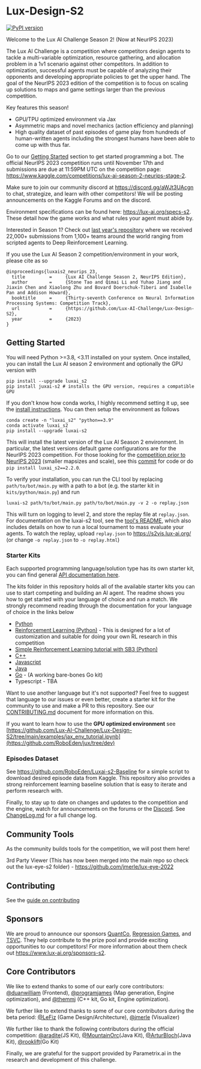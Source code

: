 # Lux-Design-S2

[![PyPI version](https://badge.fury.io/py/luxai_s2.svg)](https://badge.fury.io/py/luxai_s2)

Welcome to the Lux AI Challenge Season 2! (Now at NeurIPS 2023)

The Lux AI Challenge is a competition where competitors design agents to tackle a multi-variable optimization, resource gathering, and allocation problem in a 1v1 scenario against other competitors. In addition to optimization, successful agents must be capable of analyzing their opponents and developing appropriate policies to get the upper hand. The goal of the NeurIPS 2023 edition of the competition is to focus on scaling up solutions to maps and game settings larger than the previous competition. 

Key features this season!
- GPU/TPU optimized environment via Jax
- Asymmetric maps and novel mechanics (action efficiency and planning)
- High quality dataset of past episodes of game play from hundreds of human-written agents including the strongest humans have been able to come up with thus far.

Go to our [Getting Started](#getting-started) section to get started programming a bot. The official NeurIPS 2023 competition runs until November 17th and submissions are due at 11:59PM UTC on the competition page: https://www.kaggle.com/competitions/lux-ai-season-2-neurips-stage-2.

Make sure to join our community discord at https://discord.gg/aWJt3UAcgn to chat, strategize, and learn with other competitors! We will be posting announcements on the Kaggle Forums and on the discord.

Environment specifications can be found here: https://lux-ai.org/specs-s2. These detail how the game works and what rules your agent must abide by.

Interested in Season 1? Check out [last year's repository](https://github.com/Lux-AI-Challenge/Lux-Design-2021) where we received 22,000+ submissions from 1,100+ teams around the world ranging from scripted agents to Deep Reinforcement Learning.

 
If you use the Lux AI Season 2 competition/environment in your work, please cite as so

```
@inproceedings{luxais2_neurips_23,
  title         =     {Lux AI Challenge Season 2, NeurIPS Edition},
  author        =     {Stone Tao and Qimai Li and Yuhao Jiang and Jiaxin Chen and Xiaolong Zhu and Bovard Doerschuk-Tiberi and Isabelle Pan and Addison Howard},
  booktitle     =     {Thirty-seventh Conference on Neural Information Processing Systems: Competition Track},
  url           =     {https://github.com/Lux-AI-Challenge/Lux-Design-S2},
  year          =     {2023}
}
```

## Getting Started

You will need Python >=3.8, <3.11  installed on your system. Once installed, you can install the Lux AI season 2 environment and optionally the GPU version with

```
pip install --upgrade luxai_s2
pip install juxai-s2 # installs the GPU version, requires a compatible GPU
```


If you don't know how conda works, I highly recommend setting it up, see the [install instructions](https://conda.io/projects/conda/en/latest/user-guide/install/index.html#regular-installation). You can then setup the environment as follows

```
conda create -n "luxai_s2" "python==3.9"
conda activate luxai_s2
pip install --upgrade luxai-s2
```


This will install the latest version of the Lux AI Season 2 environment. In particular, the latest versions default game configurations are for the NeurIPS 2023 competition. For those looking for the [competition prior to NeurIPS 2023](https://www.kaggle.com/c/lux-ai-season-2/) (smaller mapsizes and scale), see this [commit](https://github.com/Lux-AI-Challenge/Lux-Design-S2/tree/a96161ad51aaf6ae430b12c14bf81c37ff09dbd7) for code or do `pip install luxai_s2==2.2.0`. 


To verify your installation, you can run the CLI tool by replacing `path/to/bot/main.py` with a path to a bot (e.g. the starter kit in `kits/python/main.py`) and run

```
luxai-s2 path/to/bot/main.py path/to/bot/main.py -v 2 -o replay.json
```

This will turn on logging to level 2, and store the replay file at `replay.json`. For documentation on the luxai-s2 tool, see the [tool's README](https://github.com/Lux-AI-Challenge/Lux-Design-S2/tree/main/luxai_s2/luxai_runner/README.md), which also includes details on how to run a local tournament to mass evaluate your agents. To watch the replay, upload `replay.json` to https://s2vis.lux-ai.org/ (or change `-o replay.json` to `-o replay.html`)

### Starter Kits

Each supported programming language/solution type has its own starter kit, you can find general [API documentation here](https://github.com/Lux-AI-Challenge/Lux-Design-S2/tree/main/kits).

The kits folder in this repository holds all of the available starter kits you can use to start competing and building an AI agent. The readme shows you how to get started with your language of choice and run a match. We strongly recommend reading through the documentation for your language of choice in the links below

- [Python](https://github.com/Lux-AI-Challenge/Lux-Design-S2/tree/main/kits/python/)
- [Reinforcement Learning (Python)](https://github.com/RoboEden/Luxai-s2-Baseline) - This is designed for a lot of customization and suitable for doing your own RL research in this competition
- [Simple Reinforcement Learning tutorial with SB3 (Python)](https://github.com/Lux-AI-Challenge/Lux-Design-S2/tree/main/kits/rl/)
- [C++](https://github.com/Lux-AI-Challenge/Lux-Design-S2/tree/main/kits/cpp/)
- [Javascript](https://github.com/Lux-AI-Challenge/Lux-Design-S2/tree/main/kits/js/)
- [Java](https://github.com/Lux-AI-Challenge/Lux-Design-S2/tree/main/kits/java/)
- [Go](https://github.com/rooklift/golux2/) - (A working bare-bones Go kit)
- Typescript - TBA


Want to use another language but it's not supported? Feel free to suggest that language to our issues or even better, create a starter kit for the community to use and make a PR to this repository. See our [CONTRIBUTING.md](https://github.com/Lux-AI-Challenge/Lux-Design-S2/tree/main/CONTRIBUTING.md) document for more information on this.

If you want to learn how to use the **GPU optimized environment** see [https://github.com/Lux-AI-Challenge/Lux-Design-S2/tree/main/examples/jax_env_tutorial.ipynb](https://github.com/RoboEden/jux/tree/dev)

<!-- For the RL starter kit that trains using the jax env, see https://github.com/Lux-AI-Challenge/Lux-Design-S2/tree/main/kits/rl-sb3-jax-env/ -->

### Episodes Dataset

See https://github.com/RoboEden/Luxai-s2-Baseline for a simple script to download desired episode data from Kaggle. This repository also provides a strong reinforcement learning baseline solution that is easy to iterate and perform research with.

Finally, to stay up to date on changes and updates to the competition and the engine, watch for announcements on the forums or the [Discord](https://discord.gg/aWJt3UAcgn). See [ChangeLog.md](https://github.com/Lux-AI-Challenge/Lux-Design-S2/blob/main/ChangeLog.md) for a full change log.

## Community Tools
As the community builds tools for the competition, we will post them here!

3rd Party Viewer (This has now been merged into the main repo so check out the lux-eye-s2 folder) - https://github.com/jmerle/lux-eye-2022

## Contributing
See the [guide on contributing](https://github.com/Lux-AI-Challenge/Lux-Design-S2/blob/main/CONTRIBUTING.md)

## Sponsors

We are proud to announce our sponsors [QuantCo](https://quantco.com/), [Regression Games](https://www.regression.gg/), and [TSVC](https://tsvcap.com). They help contribute to the prize pool and provide exciting opportunities to our competitors! For more information about them check out https://www.lux-ai.org/sponsors-s2.

## Core Contributors

We like to extend thanks to some of our early core contributors: [@duanwilliam](https://github.com/duanwilliam) (Frontend), [@programjames](https://github.com/programjames) (Map generation, Engine optimization), and [@themmj](https://github.com/themmj) (C++ kit, Go kit, Engine optimization).

We further like to extend thanks to some of our core contributors during the beta period: [@LeFiz](https://github.com/LeFiz) (Game Design/Architecture), [@jmerle](https://github.com/jmerle) (Visualizer)

We further like to thank the following contributors during the official competition: [@aradite](https://github.com/paradite)(JS Kit), [@MountainOrc](https://github.com/MountainOrc)(Java Kit), [@ArturBloch](https://github.com/ArturBloch)(Java Kit), [@rooklift](https://github.com/rooklift)(Go Kit)

Finally, we are grateful for the support provided by Parametrix.ai in the research and development of this challenge.
